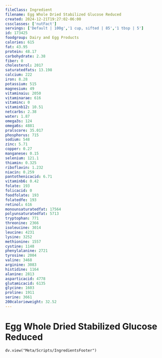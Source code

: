 ```yaml
---
fileClass: Ingredient
filename: Egg Whole Dried Stabilized Glucose Reduced
created: 2024-12-21T19:27:02-06:00
cssclasses: ['nutFact']
servings: ['Default | 100g','1 cup, sifted | 85','1 tbsp | 5']
id: 173425
foodgroup: Dairy and Egg Products
calories: 615
fat: 43.95
protein: 48.17
carbohydrate: 2.38
fiber: 0
cholesterol: 2017
saturatedfats: 13.198
calcium: 222
iron: 8.28
potassium: 515
magnesium: 49
vitaminaiu: 2050
vitaminarae: 616
vitaminc: 0
vitaminb12: 10.51
netcarbs: 2.38
water: 1.87
omega3s: 124
omega6s: 4881
pralscore: 35.017
phosphorus: 715
sodium: 548
zinc: 5.71
copper: 0.27
manganese: 0.15
selenium: 121.1
thiamin: 0.325
riboflavin: 1.232
niacin: 0.259
pantothenicacid: 6.71
vitaminb6: 0.42
folate: 193
folicacid: 0
foodfolate: 193
folatedfe: 193
retinol: 616
monounsaturatedfat: 17564
polyunsaturatedfat: 5713
tryptophan: 771
threonine: 2366
isoleucine: 3014
leucine: 4231
lysine: 3252
methionine: 1557
cystine: 1148
phenylalanine: 2721
tyrosine: 2004
valine: 3468
arginine: 3083
histidine: 1164
alanine: 2813
asparticacid: 4778
glutamicacid: 6135
glycine: 1603
proline: 1911
serine: 3661
200calorieweight: 32.52
---
```


# Egg Whole Dried Stabilized Glucose Reduced

```dataviewjs
dv.view("Meta/Scripts/IngredientsFooter")
```